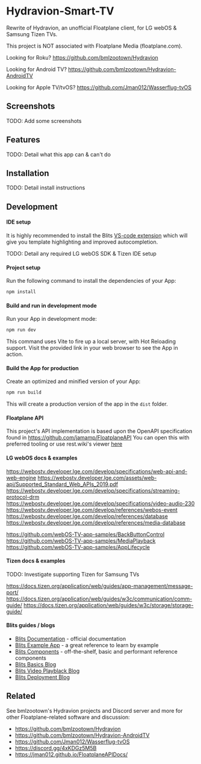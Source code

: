 # Hydravion-Smart-TV

Rewrite of Hydravion, an unofficial Floatplane client, for LG webOS & Samsung Tizen TVs.

This project is NOT associated with Floatplane Media (floatplane.com).

Looking for Roku? https://github.com/bmlzootown/Hydravion

Looking for Android TV? https://github.com/bmlzootown/Hydravion-AndroidTV

Looking for Apple TV/tvOS? https://github.com/Jman012/Wasserflug-tvOS

## Screenshots

TODO: Add some screenshots

## Features

TODO: Detail what this app can & can't do

## Installation

TODO: Detail install instructions

## Development

#### IDE setup

It is highly recommended to install the Blits [VS-code extension](https://marketplace.visualstudio.com/items?itemName=LightningJS.lightning-blits) which will give you template highlighting and improved autocompletion.

TODO: Detail any required LG webOS SDK & Tizen IDE setup

#### Project setup

Run the following command to install the dependencies of your App:

```sh
npm install
```

#### Build and run in development mode

Run your App in development mode:

```sh
npm run dev
```

This command uses Vite to fire up a local server, with Hot Reloading support. Visit the provided link in your web browser to see the App in action.

#### Build the App for production

Create an optimized and minified version of your App:

```sh
npm run build
```

This will create a production version of the app in the `dist` folder.

#### Floatplane API

This project's API implementation is based upon the OpenAPI specification found in https://github.com/jamamp/FloatplaneAPI
You can open this with preferred tooling or use rest.wiki's viewer [here](https://rest.wiki/?https://raw.githubusercontent.com/jamamp/jman012.github.io/refs/heads/main/FloatplaneAPIDocs/floatplane-openapi-specification-trimmed.json)

#### LG webOS docs & examples

https://webostv.developer.lge.com/develop/specifications/web-api-and-web-engine
https://webostv.developer.lge.com/assets/web-api/Supported_Standard_Web_APIs_2019.pdf
https://webostv.developer.lge.com/develop/specifications/streaming-protocol-drm
https://webostv.developer.lge.com/develop/specifications/video-audio-230
https://webostv.developer.lge.com/develop/references/webos-event
https://webostv.developer.lge.com/develop/references/database
https://webostv.developer.lge.com/develop/references/media-database

https://github.com/webOS-TV-app-samples/BackButtonControl
https://github.com/webOS-TV-app-samples/MediaPlayback
https://github.com/webOS-TV-app-samples/AppLifecycle

#### Tizen docs & examples

TODO: Investigate supporting Tizen for Samsung TVs

https://docs.tizen.org/application/web/guides/app-management/message-port/
https://docs.tizen.org/application/web/guides/w3c/communication/comm-guide/
https://docs.tizen.org/application/web/guides/w3c/storage/storage-guide/

#### Blits guides / blogs

- [Blits Documentation](https://lightningjs.io/v3-docs/blits/getting_started/intro.html) - official documentation
- [Blits Example App](https://blits-demo.lightningjs.io/?source=true) - a great reference to learn by example
- [Blits Components](https://lightningjs.io/blits-components.html) - off-the-shelf, basic and performant reference components
- [Blits Basics Blog](https://mlangendijk.medium.com/lightning3-the-basics-of-blits-a8efae621802)
- [Blits Video Playblack Blog](https://mlangendijk.medium.com/video-playback-with-blits-lightning3-38a2e247d871)
- [Blits Deployment Blog](https://mlangendijk.medium.com/deploying-and-running-lightning-3-apps-with-blits-on-smarttv-75b175376d60)

## Related

See bmlzootown's Hydravion projects and Discord server and more for other Floatplane-related software and discussion:

- https://github.com/bmlzootown/Hydravion
- https://github.com/bmlzootown/Hydravion-AndroidTV
- https://github.com/Jman012/Wasserflug-tvOS
- https://discord.gg/4xKDGz5M5B
- https://jman012.github.io/FloatplaneAPIDocs/

